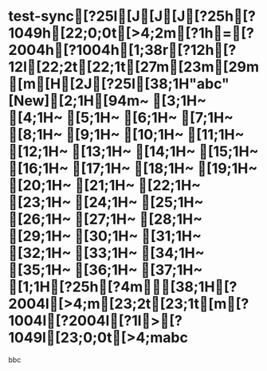 # test-sync[?25l[J[J[J[?25h[?1049h[22;0;0t[>4;2m[?1h=[?2004h[?1004h[1;38r[?12h[?12l[22;2t[22;1t[27m[23m[29m[m[H[2J[?25l[38;1H"abc" [New][2;1H[94m~                                                                                                                                                                                           [3;1H~                                                                                                                                                                                           [4;1H~                                                                                                                                                                                           [5;1H~                                                                                                                                                                                           [6;1H~                                                                                                                                                                                           [7;1H~                                                                                                                                                                                           [8;1H~                                                                                                                                                                                           [9;1H~                                                                                                                                                                                           [10;1H~                                                                                                                                                                                           [11;1H~                                                                                                                                                                                           [12;1H~                                                                                                                                                                                           [13;1H~                                                                                                                                                                                           [14;1H~                                                                                                                                                                                           [15;1H~                                                                                                                                                                                           [16;1H~                                                                                                                                                                                           [17;1H~                                                                                                                                                                                           [18;1H~                                                                                                                                                                                           [19;1H~                                                                                                                                                                                           [20;1H~                                                                                                                                                                                           [21;1H~                                                                                                                                                                                           [22;1H~                                                                                                                                                                                           [23;1H~                                                                                                                                                                                           [24;1H~                                                                                                                                                                                           [25;1H~                                                                                                                                                                                           [26;1H~                                                                                                                                                                                           [27;1H~                                                                                                                                                                                           [28;1H~                                                                                                                                                                                           [29;1H~                                                                                                                                                                                           [30;1H~                                                                                                                                                                                           [31;1H~                                                                                                                                                                                           [32;1H~                                                                                                                                                                                           [33;1H~                                                                                                                                                                                           [34;1H~                                                                                                                                                                                           [35;1H~                                                                                                                                                                                           [36;1H~                                                                                                                                                                                           [37;1H~                                                                                                                                                                                           [1;1H[?25h[?4m[38;1H[?2004l[>4;m[23;2t[23;1t[m[?1004l[?2004l[?1l>[?1049l[23;0;0t[>4;mabc
bbc
